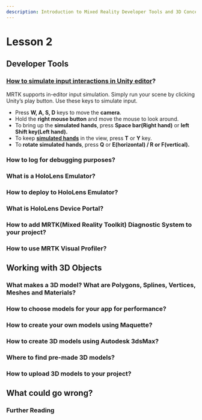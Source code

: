 ```yaml
---
description: Introduction to Mixed Reality Developer Tools and 3D Concepts
---
```


# Lesson 2

## Developer Tools

### [How to simulate input interactions in Unity editor](https://microsoft.github.io/MixedRealityToolkit-Unity/Documentation/InputSimulation/InputSimulationService.html?WT.mc_id=github-mixedrealitycurriculum-ayyonet)?

MRTK supports in-editor input simulation. Simply run your scene by clicking Unity’s play button. Use these keys to simulate input.

* Press **W, A, S, D** keys to move the **camera**.
* Hold the **right mouse button** and move the mouse to look around.
* To bring up the **simulated hands**, press **Space bar\(Right hand\)** or **left Shift key\(Left hand\).**
* To keep [**simulated hands**](https://microsoft.github.io/MixedRealityToolkit-Unity/Documentation/InputSimulation/InputSimulationService.html#hand-simulation?WT.mc_id=github-mixedrealitycurriculum-ayyonet) in the view, press **T** or **Y** key.
* To **rotate simulated hands**, press **Q** or **E\(horizontal\) / R or F\(vertical\).**

### How to log for debugging purposes?

### What is a HoloLens Emulator?

### How to deploy to HoloLens Emulator?

### What is HoloLens Device Portal?

### How to add MRTK\(Mixed Reality Toolkit\) Diagnostic System to your project?

### How to use MRTK Visual Profiler?

## Working with 3D Objects

### What makes a 3D model? What are Polygons, Splines, Vertices, Meshes and Materials?

### How to choose models for your app for performance?

### How to create your own models using Maquette?

### How to create 3D models using Autodesk 3dsMax?

### Where to find pre-made 3D models?

### How to upload 3D models to your project?



## What could go wrong?

### Further Reading

